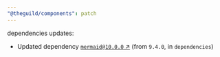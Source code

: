 ```yaml
---
"@theguild/components": patch
---
```

dependencies updates:
  - Updated dependency [`mermaid@10.0.0` ↗︎](https://www.npmjs.com/package/mermaid/v/10.0.0) (from `9.4.0`, in `dependencies`)
